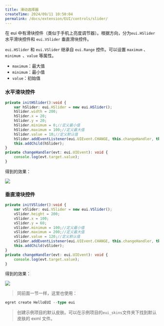 ```yaml
---
title: 滑动选择器
createTime: 2024/09/11 10:50:04
permalink: /docs/extension/EUI/controls/slider/
---
```

在 eui 中有滑块控件（类似于手机上亮度调节器）。根据方向，分为`eui.HSlider` 水平滑块控件和 `eui.VSlider` 垂直滑块控件。

`eui.HSlider` 和 `eui.VSlider` 继承自 `eui.Range` 控件。可以设置 `maximum` 、`minimum `、`value` 等属性。

* `maximum`：最大值
* `minimum`：最小值
* `value`：初始值

### 水平滑块控件
~~~ typescript
private initHSlider():void {
    var hSlider: eui.HSlider = new eui.HSlider();
    hSlider.width = 200;
    hSlider.x = 20;
    hSlider.y = 20;
    hSlider.minimum = 0;//定义最小值
    hSlider.maximum = 100;//定义最大值
    hSlider.value = 10;//定义默认值
    hSlider.addEventListener(eui.UIEvent.CHANGE, this.changeHandler, this);
    this.addChild(hSlider);
}
private changeHandler(evt: eui.UIEvent): void {
    console.log(evt.target.value);
}
~~~
得到的效果：

![](56015a0c6ebed.png)

### 垂直滑块控件
~~~ typescript
private initVSlider():void {
    var vSlider: eui.VSlider = new eui.VSlider();
    vSlider.height = 200;
    vSlider.x = 100;
    vSlider.y = 60;
    vSlider.minimum = 100;//定义最小值
    vSlider.maximum = 200;//定义最大值
    vSlider.value = 120;//定义默认值
    vSlider.addEventListener(eui.UIEvent.CHANGE, this.changeHandler, this);
    this.addChild(vSlider);
}
private changeHandler(evt: eui.UIEvent): void {
    console.log(evt.target.value);
}
~~~
得到的效果：

![](56015a1432390.png)

> 同前面一节一样，这里也使用：
~~~ typescript
egret create HelloEUI --type eui
~~~
> 创建示例项目的默认皮肤。可以在示例项目的`eui_skins`文件夹下找到默认皮肤的 exml 文件。
